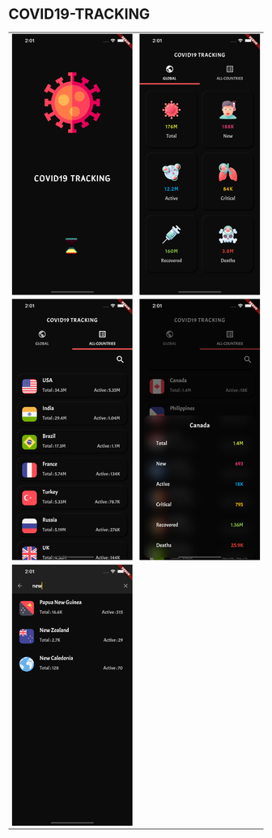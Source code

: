 # COVID19-TRACKING
<table>  
  <tr>
    <td><img src="Screenshots/1.png"></td>
    <td><img src="Screenshots/2.png"></td>
  </tr>
   <tr>
    <td><img src="Screenshots/3.png"></td>
    <td><img src="Screenshots/4.png"></td>
  </tr>
  <tr>
    <td><img src="Screenshots/5.png"></td>
  </tr>
 </table>
